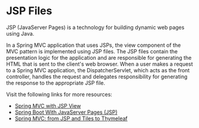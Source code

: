 # JSP Files

JSP (JavaServer Pages) is a technology for building dynamic web pages using Java.

In a Spring MVC application that uses JSPs, the view component of the MVC pattern is implemented using JSP files. The JSP files contain the presentation logic for the application and are responsible for generating the HTML that is sent to the client's web browser. When a user makes a request to a Spring MVC application, the DispatcherServlet, which acts as the front controller, handles the request and delegates responsibility for generating the response to the appropriate JSP file.

Visit the following links for more resources:

- [Spring MVC with JSP View](https://www.geeksforgeeks.org/spring-mvc-with-jsp-view/)
- [Spring Boot With JavaServer Pages (JSP)](https://www.baeldung.com/spring-boot-jsp)
- [Spring MVC: from JSP and Tiles to Thymeleaf](https://spring.io/blog/2012/10/30/spring-mvc-from-jsp-and-tiles-to-thymeleaf/)
